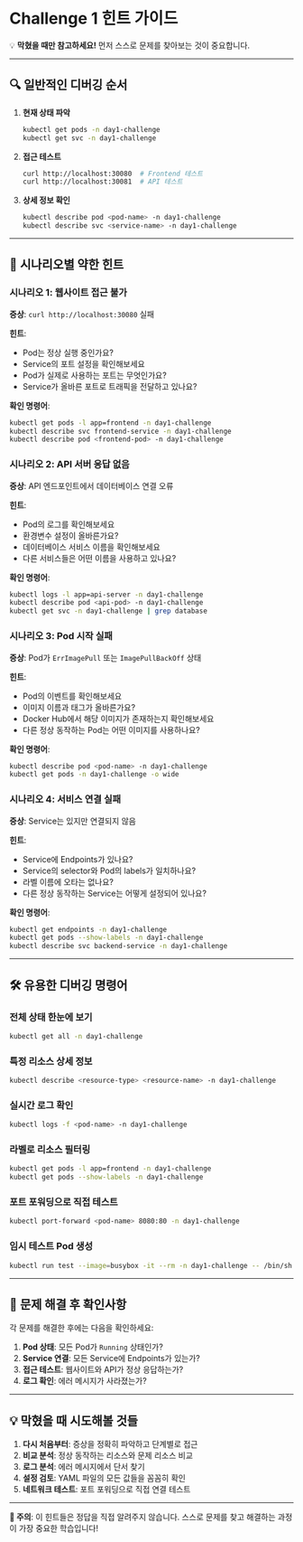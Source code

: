 # Challenge 1 힌트 가이드

💡 **막혔을 때만 참고하세요!** 먼저 스스로 문제를 찾아보는 것이 중요합니다.

---

## 🔍 일반적인 디버깅 순서

1. **현재 상태 파악**
   ```bash
   kubectl get pods -n day1-challenge
   kubectl get svc -n day1-challenge
   ```

2. **접근 테스트**
   ```bash
   curl http://localhost:30080  # Frontend 테스트
   curl http://localhost:30081  # API 테스트
   ```

3. **상세 정보 확인**
   ```bash
   kubectl describe pod <pod-name> -n day1-challenge
   kubectl describe svc <service-name> -n day1-challenge
   ```

---

## 💭 시나리오별 약한 힌트

### 시나리오 1: 웹사이트 접근 불가
**증상**: `curl http://localhost:30080` 실패

**힌트**:
- Pod는 정상 실행 중인가요?
- Service의 포트 설정을 확인해보세요
- Pod가 실제로 사용하는 포트는 무엇인가요?
- Service가 올바른 포트로 트래픽을 전달하고 있나요?

**확인 명령어**:
```bash
kubectl get pods -l app=frontend -n day1-challenge
kubectl describe svc frontend-service -n day1-challenge
kubectl describe pod <frontend-pod> -n day1-challenge
```

### 시나리오 2: API 서버 응답 없음
**증상**: API 엔드포인트에서 데이터베이스 연결 오류

**힌트**:
- Pod의 로그를 확인해보세요
- 환경변수 설정이 올바른가요?
- 데이터베이스 서비스 이름을 확인해보세요
- 다른 서비스들은 어떤 이름을 사용하고 있나요?

**확인 명령어**:
```bash
kubectl logs -l app=api-server -n day1-challenge
kubectl describe pod <api-pod> -n day1-challenge
kubectl get svc -n day1-challenge | grep database
```

### 시나리오 3: Pod 시작 실패
**증상**: Pod가 `ErrImagePull` 또는 `ImagePullBackOff` 상태

**힌트**:
- Pod의 이벤트를 확인해보세요
- 이미지 이름과 태그가 올바른가요?
- Docker Hub에서 해당 이미지가 존재하는지 확인해보세요
- 다른 정상 동작하는 Pod는 어떤 이미지를 사용하나요?

**확인 명령어**:
```bash
kubectl describe pod <pod-name> -n day1-challenge
kubectl get pods -n day1-challenge -o wide
```

### 시나리오 4: 서비스 연결 실패
**증상**: Service는 있지만 연결되지 않음

**힌트**:
- Service에 Endpoints가 있나요?
- Service의 selector와 Pod의 labels가 일치하나요?
- 라벨 이름에 오타는 없나요?
- 다른 정상 동작하는 Service는 어떻게 설정되어 있나요?

**확인 명령어**:
```bash
kubectl get endpoints -n day1-challenge
kubectl get pods --show-labels -n day1-challenge
kubectl describe svc backend-service -n day1-challenge
```

---

## 🛠️ 유용한 디버깅 명령어

### 전체 상태 한눈에 보기
```bash
kubectl get all -n day1-challenge
```

### 특정 리소스 상세 정보
```bash
kubectl describe <resource-type> <resource-name> -n day1-challenge
```

### 실시간 로그 확인
```bash
kubectl logs -f <pod-name> -n day1-challenge
```

### 라벨로 리소스 필터링
```bash
kubectl get pods -l app=frontend -n day1-challenge
kubectl get pods --show-labels -n day1-challenge
```

### 포트 포워딩으로 직접 테스트
```bash
kubectl port-forward <pod-name> 8080:80 -n day1-challenge
```

### 임시 테스트 Pod 생성
```bash
kubectl run test --image=busybox -it --rm -n day1-challenge -- /bin/sh
```

---

## 🎯 문제 해결 후 확인사항

각 문제를 해결한 후에는 다음을 확인하세요:

1. **Pod 상태**: 모든 Pod가 `Running` 상태인가?
2. **Service 연결**: 모든 Service에 Endpoints가 있는가?
3. **접근 테스트**: 웹사이트와 API가 정상 응답하는가?
4. **로그 확인**: 에러 메시지가 사라졌는가?

---

## 💡 막혔을 때 시도해볼 것들

1. **다시 처음부터**: 증상을 정확히 파악하고 단계별로 접근
2. **비교 분석**: 정상 동작하는 리소스와 문제 리소스 비교
3. **로그 분석**: 에러 메시지에서 단서 찾기
4. **설정 검토**: YAML 파일의 모든 값들을 꼼꼼히 확인
5. **네트워크 테스트**: 포트 포워딩으로 직접 연결 테스트

---

**🚨 주의**: 이 힌트들은 정답을 직접 알려주지 않습니다. 스스로 문제를 찾고 해결하는 과정이 가장 중요한 학습입니다!
